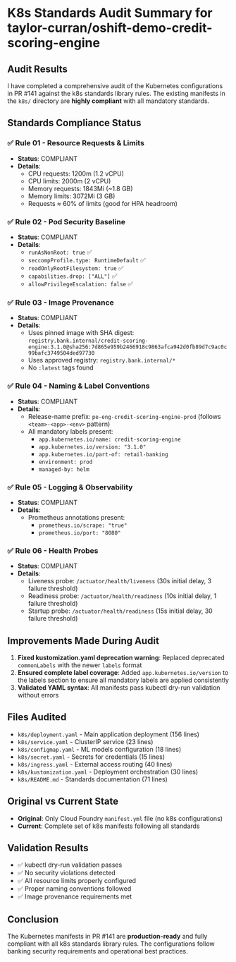 # K8s Standards Audit Summary for taylor-curran/oshift-demo-credit-scoring-engine

## Audit Results

I have completed a comprehensive audit of the Kubernetes configurations in PR #141 against the k8s standards library rules. The existing manifests in the `k8s/` directory are **highly compliant** with all mandatory standards.

## Standards Compliance Status

### ✅ Rule 01 - Resource Requests & Limits
- **Status**: COMPLIANT
- **Details**: 
  - CPU requests: 1200m (1.2 vCPU)
  - CPU limits: 2000m (2 vCPU)
  - Memory requests: 1843Mi (~1.8 GB)
  - Memory limits: 3072Mi (3 GB)
  - Requests ≈ 60% of limits (good for HPA headroom)

### ✅ Rule 02 - Pod Security Baseline
- **Status**: COMPLIANT
- **Details**:
  - `runAsNonRoot: true` ✅
  - `seccompProfile.type: RuntimeDefault` ✅
  - `readOnlyRootFilesystem: true` ✅
  - `capabilities.drop: ["ALL"]` ✅
  - `allowPrivilegeEscalation: false` ✅

### ✅ Rule 03 - Image Provenance
- **Status**: COMPLIANT
- **Details**:
  - Uses pinned image with SHA digest: `registry.bank.internal/credit-scoring-engine:3.1.0@sha256:7d865e959b2466918c9863afca942d0fb89d7c9ac0c99bafc3749504ded97730`
  - Uses approved registry: `registry.bank.internal/*`
  - No `:latest` tags found

### ✅ Rule 04 - Naming & Label Conventions
- **Status**: COMPLIANT
- **Details**:
  - Release-name prefix: `pe-eng-credit-scoring-engine-prod` (follows `<team>-<app>-<env>` pattern)
  - All mandatory labels present:
    - `app.kubernetes.io/name: credit-scoring-engine`
    - `app.kubernetes.io/version: "3.1.0"`
    - `app.kubernetes.io/part-of: retail-banking`
    - `environment: prod`
    - `managed-by: helm`

### ✅ Rule 05 - Logging & Observability
- **Status**: COMPLIANT
- **Details**:
  - Prometheus annotations present:
    - `prometheus.io/scrape: "true"`
    - `prometheus.io/port: "8080"`

### ✅ Rule 06 - Health Probes
- **Status**: COMPLIANT
- **Details**:
  - Liveness probe: `/actuator/health/liveness` (30s initial delay, 3 failure threshold)
  - Readiness probe: `/actuator/health/readiness` (10s initial delay, 1 failure threshold)
  - Startup probe: `/actuator/health/readiness` (15s initial delay, 30 failure threshold)

## Improvements Made During Audit

1. **Fixed kustomization.yaml deprecation warning**: Replaced deprecated `commonLabels` with the newer `labels` format
2. **Ensured complete label coverage**: Added `app.kubernetes.io/version` to the labels section to ensure all mandatory labels are applied consistently
3. **Validated YAML syntax**: All manifests pass kubectl dry-run validation without errors

## Files Audited

- `k8s/deployment.yaml` - Main application deployment (156 lines)
- `k8s/service.yaml` - ClusterIP service (23 lines)
- `k8s/configmap.yaml` - ML models configuration (18 lines)
- `k8s/secret.yaml` - Secrets for credentials (15 lines)
- `k8s/ingress.yaml` - External access routing (40 lines)
- `k8s/kustomization.yaml` - Deployment orchestration (30 lines)
- `k8s/README.md` - Standards documentation (71 lines)

## Original vs Current State

- **Original**: Only Cloud Foundry `manifest.yml` file (no k8s configurations)
- **Current**: Complete set of k8s manifests following all standards

## Validation Results

- ✅ kubectl dry-run validation passes
- ✅ No security violations detected
- ✅ All resource limits properly configured
- ✅ Proper naming conventions followed
- ✅ Image provenance requirements met

## Conclusion

The Kubernetes manifests in PR #141 are **production-ready** and fully compliant with all k8s standards library rules. The configurations follow banking security requirements and operational best practices.
